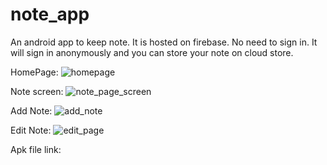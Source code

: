 # note_app

An android app to keep note. It is hosted on firebase. No need to sign in. It will sign in anonymously and you can store your note on cloud store.

HomePage:
![homepage](https://github.com/Badhon100/note_app/assets/32125810/c81c133f-a5f9-447d-8890-07eb6d43be36)

Note screen:
![note_page_screen](https://github.com/Badhon100/note_app/assets/32125810/e3c4c604-4b49-445f-9912-45e90f3de3c4)

Add Note:
![add_note](https://github.com/Badhon100/note_app/assets/32125810/b1527a53-4676-4276-9843-ffeef31af203)

Edit Note:
![edit_page](https://github.com/Badhon100/note_app/assets/32125810/3a2432bb-8f94-4342-af8e-7418b09594d2)

Apk file link: 
